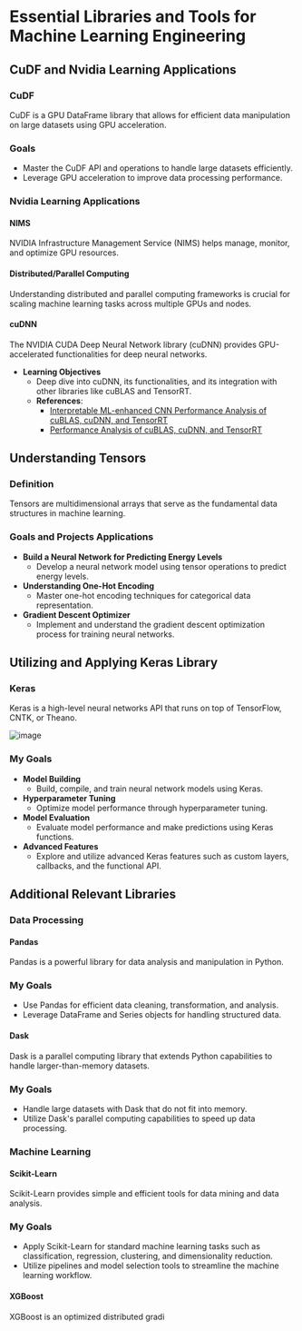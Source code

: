 # Essential Libraries and Tools for Machine Learning Engineering

 

## CuDF and Nvidia Learning Applications

### CuDF
CuDF is a GPU DataFrame library that allows for efficient data manipulation on large datasets using GPU acceleration.

### Goals
- Master the CuDF API and operations to handle large datasets efficiently.
- Leverage GPU acceleration to improve data processing performance.

### Nvidia Learning Applications

#### NIMS
NVIDIA Infrastructure Management Service (NIMS) helps manage, monitor, and optimize GPU resources.

#### Distributed/Parallel Computing
Understanding distributed and parallel computing frameworks is crucial for scaling machine learning tasks across multiple GPUs and nodes.

#### cuDNN
The NVIDIA CUDA Deep Neural Network library (cuDNN) provides GPU-accelerated functionalities for deep neural networks.

- **Learning Objectives**
  - Deep dive into cuDNN, its functionalities, and its integration with other libraries like cuBLAS and TensorRT.
  - **References**:
    - [Interpretable ML-enhanced CNN Performance Analysis of cuBLAS, cuDNN, and TensorRT](https://www.researchgate.net/profile/Jurn-Gyu-Park/publication/370220863_Interpretable_ML_enhanced_CNN_Performance_Analysis_of_cuBLAS_cuDNN_and_TensorRT/links/64467877d749e4340e34b7c1/Interpretable-ML-enhanced-CNN-Performance-Analysis-of-cuBLAS-cuDNN-and-TensorRT.pdf)
    - [Performance Analysis of cuBLAS, cuDNN, and TensorRT](https://www.mdpi.com/2079-9292/11/19/3205)

## Understanding Tensors

### Definition
Tensors are multidimensional arrays that serve as the fundamental data structures in machine learning.

### Goals and Projects Applications
- **Build a Neural Network for Predicting Energy Levels**
  - Develop a neural network model using tensor operations to predict energy levels.
- **Understanding One-Hot Encoding**
  - Master one-hot encoding techniques for categorical data representation.
- **Gradient Descent Optimizer**
  - Implement and understand the gradient descent optimization process for training neural networks.

## Utilizing and Applying Keras Library

### Keras
Keras is a high-level neural networks API that runs on top of TensorFlow, CNTK, or Theano.

![image](https://github.com/EthanNorton/SWEskills/assets/86625413/672ef6cd-1cfd-4625-821e-0684ad097fef)

### My Goals
- **Model Building**
  - Build, compile, and train neural network models using Keras.
- **Hyperparameter Tuning**
  - Optimize model performance through hyperparameter tuning.
- **Model Evaluation**
  - Evaluate model performance and make predictions using Keras functions.
- **Advanced Features**
  - Explore and utilize advanced Keras features such as custom layers, callbacks, and the functional API.

## Additional Relevant Libraries

### Data Processing

#### Pandas
Pandas is a powerful library for data analysis and manipulation in Python.

### My Goals
- Use Pandas for efficient data cleaning, transformation, and analysis.
- Leverage DataFrame and Series objects for handling structured data.

#### Dask
Dask is a parallel computing library that extends Python capabilities to handle larger-than-memory datasets.

### My Goals
- Handle large datasets with Dask that do not fit into memory.
- Utilize Dask's parallel computing capabilities to speed up data processing.

### Machine Learning

#### Scikit-Learn
Scikit-Learn provides simple and efficient tools for data mining and data analysis.

### My Goals
- Apply Scikit-Learn for standard machine learning tasks such as classification, regression, clustering, and dimensionality reduction.
- Utilize pipelines and model selection tools to streamline the machine learning workflow.

#### XGBoost
XGBoost is an optimized distributed gradi
